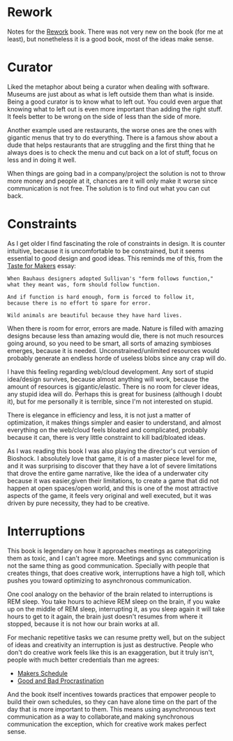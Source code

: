 # Rework

Notes for the [Rework](https://basecamp.com/books/rework) book.
There was not very new on the book (for me at least), but
nonetheless it is a good book, most of the ideas make sense.

# Curator

Liked the metaphor about being a curator when dealing
with software. Museums are just about as what is left
outside them than what is inside. Being a good curator
is to know what to left out. You could even argue
that knowing what to left out is even more important
than adding the right stuff. It feels better to be wrong
on the side of less than the side of more.

Another example used are restaurants, the worse ones are
the ones with gigantic menus that try to do everything.
There is a famous show about a dude that helps restaurants
that are struggling and the first thing that he always does
is to check the menu and cut back on a lot of stuff, focus on
less and in doing it well.

When things are going bad in a company/project the solution
is not to throw more money and people at it, chances are it
will only make it worse since communication is not free.
The solution is to find out what you can cut back.

# Constraints

As I get older I find fascinating the role of constraints
in design. It is counter intuitive, because it is uncomfortable
to be constrained, but it seems essential to good design
and good ideas. This reminds me of this, from the
[Taste for Makers](http://www.paulgraham.com/taste.html) essay:

```
When Bauhaus designers adopted Sullivan's "form follows function,"
what they meant was, form should follow function.

And if function is hard enough, form is forced to follow it,
because there is no effort to spare for error.

Wild animals are beautiful because they have hard lives.
```

When there is room for error, errors are made. Nature is filled
with amazing designs because less than amazing would die, there is
not much resources going around, so you need to be smart, all
sorts of amazing symbioses emerges, because it is needed.
Unconstrained/unlimited resources would probably generate an
endless horde of useless blobs since any crap will do.

I have this feeling regarding web/cloud development. Any sort of
stupid idea/design survives, because almost anything will work, because
the amount of resources is gigantic/elastic. There is no room for
clever ideas, any stupid idea will do. Perhaps this is great
for business (although I doubt it), but for me personally it is
terrible, since I'm not interested on stupid.

There is elegance in efficiency and less, it is not just a matter of
optimization, it makes things simpler and easier to understand, and almost
everything on the web/cloud feels bloated and complicated, probably
because it can, there is very little constraint to kill bad/bloated ideas.

As I was reading this book I was also playing the director's cut version
of Bioshock. I absolutely love that game, it is of a master piece level for
me, and it was surprising to discover that they have a lot of severe
limitations that drove the entire game narrative, like the idea of a underwater
city because it was easier,given their limitations, to create a game
that did not happen at open spaces/open world, and this is one of the most
attractive aspects of the game, it feels very original and well executed,
but it was driven by pure necessity, they had to be creative.

# Interruptions

This book is legendary on how it approaches meetings as categorizing
them as toxic, and I can't agree more. Meetings and sync communication
is not the same thing as good communication. Specially with people
that creates things, that does creative work, interruptions have
a high toll, which pushes you toward optimizing to asynchronous
communication.

One cool analogy on the behavior of the brain related to interruptions
is REM sleep. You take hours to achieve REM sleep on the brain, if you
wake up on the middle of REM sleep, interrupting it, as you sleep again
it will take hours to get to it again, the brain just doesn't resumes from
where it stopped, because it is not how our brain works at all.

For mechanic repetitive tasks we can resume pretty well, but on the
subject of ideas and creativity an interruption is just as destructive.
People who don't do creative work feels like this is an exaggeration,
but it truly isn't, people with much better credentials than me agrees:

* [Makers Schedule](http://www.paulgraham.com/makersschedule.html)
* [Good and Bad Procrastination](http://www.paulgraham.com/procrastination.html)

And the book itself incentives towards practices that empower
people to build their own schedules, so they can have alone time
on the part of the day that is more important to them. This means
using asynchronous text communication as a way to collaborate,and
making synchronous communication the exception, which for creative
work makes perfect sense.
